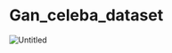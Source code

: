 # Gan_celeba_dataset
![Untitled](https://user-images.githubusercontent.com/65276280/135843457-dcac0eef-4af3-44e7-8302-e56ed22a55bc.jpg)
